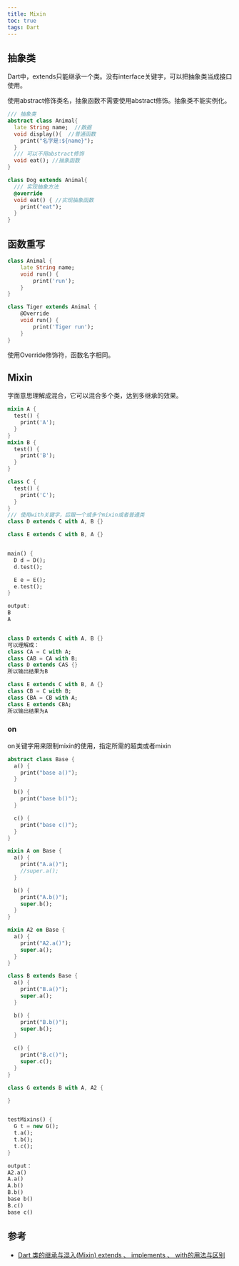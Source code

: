 ```yaml
---
title: Mixin
toc: true
tags: Dart
---
```



## 抽象类

Dart中，extends只能继承一个类。没有interface关键字，可以把抽象类当成接口使用。

使用abstract修饰类名，抽象函数不需要使用abstract修饰。抽象类不能实例化。

```dart
/// 抽象类
abstract class Animal{
  late String name;  //数据
  void display(){  //普通函数
    print("名字是:${name}");
  }
  /// 可以不用abstract修饰
  void eat(); //抽象函数
}

class Dog extends Animal{
  /// 实现抽象方法
  @override
  void eat() { //实现抽象函数
    print("eat");
  }
}
```

## 函数重写

```dart
class Animal {
    late String name;
    void run() {
        print('run');
    }
}

class Tiger extends Animal {
    @Override
    void run() {
        print('Tiger run');
    }
}
```

使用Override修饰符，函数名字相同。


## Mixin

字面意思理解成混合，它可以混合多个类，达到多继承的效果。

```dart
mixin A {
  test() {
    print('A');
  }
}
mixin B {
  test() {
    print('B');
  }
}

class C {
  test() {
    print('C');
  }
}
/// 使用with关键字，后跟一个或多个mixin或者普通类
class D extends C with A, B {}

class E extends C with B, A {}


main() {
  D d = D();
  d.test();

  E e = E();
  e.test();
}

output:
B
A


class D extends C with A, B {}
可以理解成：
class CA = C with A;
class CAB = CA with B;
class D extends CAS {}
所以输出结果为B

class E extends C with B, A {}
class CB = C with B;
class CBA = CB with A;
class E extends CBA;
所以输出结果为A


```

### on

on关键字用来限制mixin的使用，指定所需的超类或者mixin

```dart
abstract class Base {
  a() {
    print("base a()");
  }

  b() {
    print("base b()");
  }

  c() {
    print("base c()");
  }
}

mixin A on Base {
  a() {
    print("A.a()");
    //super.a();
  }

  b() {
    print("A.b()");
    super.b();
  }
}

mixin A2 on Base {
  a() {
    print("A2.a()");
    super.a();
  }
}

class B extends Base {
  a() {
    print("B.a()");
    super.a();
  }

  b() {
    print("B.b()");
    super.b();
  }

  c() {
    print("B.c()");
    super.c();
  }
}

class G extends B with A, A2 {

}


testMixins() {
  G t = new G();
  t.a();
  t.b();
  t.c();
}

output：
A2.a()
A.a()
A.b()
B.b()
base b()
B.c()
base c()

```




## 参考

- [Dart 类的继承与混入(Mixin) extends 、 implements 、 with的用法与区别](https://blog.csdn.net/rd_w_csdn/article/details/103731273)
